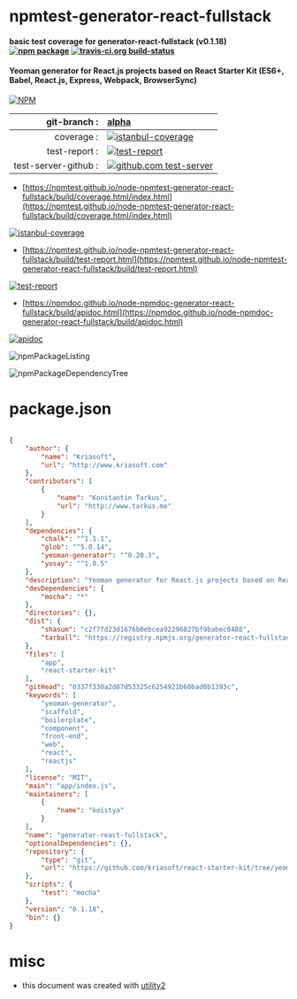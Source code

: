 # npmtest-generator-react-fullstack

#### basic test coverage for  generator-react-fullstack (v0.1.18)  [![npm package](https://img.shields.io/npm/v/npmtest-generator-react-fullstack.svg?style=flat-square)](https://www.npmjs.org/package/npmtest-generator-react-fullstack) [![travis-ci.org build-status](https://api.travis-ci.org/npmtest/node-npmtest-generator-react-fullstack.svg)](https://travis-ci.org/npmtest/node-npmtest-generator-react-fullstack)

#### Yeoman generator for React.js projects based on React Starter Kit (ES6+, Babel, React.js, Express, Webpack, BrowserSync)

[![NPM](https://nodei.co/npm/generator-react-fullstack.png?downloads=true&downloadRank=true&stars=true)](https://www.npmjs.com/package/generator-react-fullstack)

| git-branch : | [alpha](https://github.com/npmtest/node-npmtest-generator-react-fullstack/tree/alpha)|
|--:|:--|
| coverage : | [![istanbul-coverage](https://npmtest.github.io/node-npmtest-generator-react-fullstack/build/coverage.badge.svg)](https://npmtest.github.io/node-npmtest-generator-react-fullstack/build/coverage.html/index.html)|
| test-report : | [![test-report](https://npmtest.github.io/node-npmtest-generator-react-fullstack/build/test-report.badge.svg)](https://npmtest.github.io/node-npmtest-generator-react-fullstack/build/test-report.html)|
| test-server-github : | [![github.com test-server](https://npmtest.github.io/node-npmtest-generator-react-fullstack/GitHub-Mark-32px.png)](https://npmtest.github.io/node-npmtest-generator-react-fullstack/build/app/index.html) | | build-artifacts : | [![build-artifacts](https://npmtest.github.io/node-npmtest-generator-react-fullstack/glyphicons_144_folder_open.png)](https://github.com/npmtest/node-npmtest-generator-react-fullstack/tree/gh-pages/build)|

- [https://npmtest.github.io/node-npmtest-generator-react-fullstack/build/coverage.html/index.html](https://npmtest.github.io/node-npmtest-generator-react-fullstack/build/coverage.html/index.html)

[![istanbul-coverage](https://npmtest.github.io/node-npmtest-generator-react-fullstack/build/screenCapture.buildCi.browser.%252Ftmp%252Fbuild%252Fcoverage.lib.html.png)](https://npmtest.github.io/node-npmtest-generator-react-fullstack/build/coverage.html/index.html)

- [https://npmtest.github.io/node-npmtest-generator-react-fullstack/build/test-report.html](https://npmtest.github.io/node-npmtest-generator-react-fullstack/build/test-report.html)

[![test-report](https://npmtest.github.io/node-npmtest-generator-react-fullstack/build/screenCapture.buildCi.browser.%252Ftmp%252Fbuild%252Ftest-report.html.png)](https://npmtest.github.io/node-npmtest-generator-react-fullstack/build/test-report.html)

- [https://npmdoc.github.io/node-npmdoc-generator-react-fullstack/build/apidoc.html](https://npmdoc.github.io/node-npmdoc-generator-react-fullstack/build/apidoc.html)

[![apidoc](https://npmdoc.github.io/node-npmdoc-generator-react-fullstack/build/screenCapture.buildCi.browser.%252Ftmp%252Fbuild%252Fapidoc.html.png)](https://npmdoc.github.io/node-npmdoc-generator-react-fullstack/build/apidoc.html)

![npmPackageListing](https://npmtest.github.io/node-npmtest-generator-react-fullstack/build/screenCapture.npmPackageListing.svg)

![npmPackageDependencyTree](https://npmtest.github.io/node-npmtest-generator-react-fullstack/build/screenCapture.npmPackageDependencyTree.svg)



# package.json

```json

{
    "author": {
        "name": "Kriasoft",
        "url": "http://www.kriasoft.com"
    },
    "contributors": [
        {
            "name": "Konstantin Tarkus",
            "url": "http://www.tarkus.me"
        }
    ],
    "dependencies": {
        "chalk": "^1.1.1",
        "glob": "^5.0.14",
        "yeoman-generator": "^0.20.3",
        "yosay": "^1.0.5"
    },
    "description": "Yeoman generator for React.js projects based on React Starter Kit (ES6+, Babel, React.js, Express, Webpack, BrowserSync)",
    "devDependencies": {
        "mocha": "*"
    },
    "directories": {},
    "dist": {
        "shasum": "c2f7fd23d1676b0ebcea92296827bf9babec0488",
        "tarball": "https://registry.npmjs.org/generator-react-fullstack/-/generator-react-fullstack-0.1.18.tgz"
    },
    "files": [
        "app",
        "react-starter-kit"
    ],
    "gitHead": "0337f330a2d87d53325c6254921b60bad0b1393c",
    "keywords": [
        "yeoman-generator",
        "scaffold",
        "boilerplate",
        "component",
        "front-end",
        "web",
        "react",
        "reactjs"
    ],
    "license": "MIT",
    "main": "app/index.js",
    "maintainers": [
        {
            "name": "koistya"
        }
    ],
    "name": "generator-react-fullstack",
    "optionalDependencies": {},
    "repository": {
        "type": "git",
        "url": "https://github.com/kriasoft/react-starter-kit/tree/yeoman-generator"
    },
    "scripts": {
        "test": "mocha"
    },
    "version": "0.1.18",
    "bin": {}
}
```



# misc
- this document was created with [utility2](https://github.com/kaizhu256/node-utility2)
